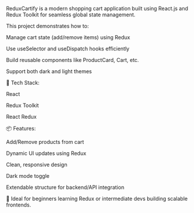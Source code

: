 ReduxCartify is a modern shopping cart application built using React.js and Redux Toolkit for seamless global state management.

This project demonstrates how to:

Manage cart state (add/remove items) using Redux

Use useSelector and useDispatch hooks efficiently

Build reusable components like ProductCard, Cart, etc.

Support both dark and light themes

🔧 Tech Stack:

React

Redux Toolkit

React Redux

📦 Features:

Add/Remove products from cart

Dynamic UI updates using Redux

Clean, responsive design

Dark mode toggle

Extendable structure for backend/API integration

🚀 Ideal for beginners learning Redux or intermediate devs building scalable frontends.
